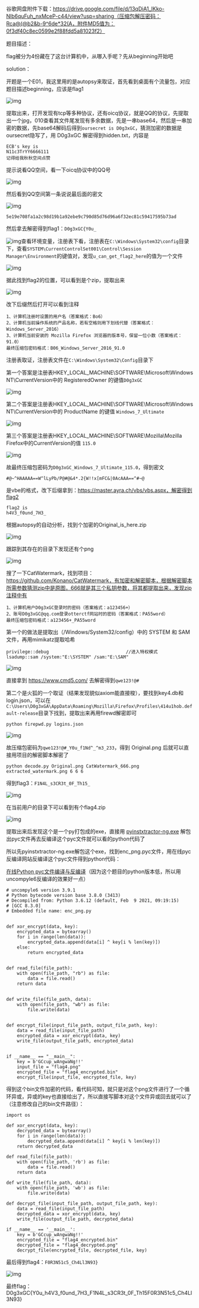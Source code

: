 谷歌网盘附件下载：https://drive.google.com/file/d/13qDiA1_lKko-Nlb6quFuh_nxMceP-c44/view?usp=sharing（压缩包解压密码：Rca@(@b2&b-9^6de*32(A，附件MD5值为：0f3df40c8ec0599e2f88fdd5a81023f2）

题目描述：

flag被分为4份藏在了这台计算机中，从哪入手呢？先从beginning开始吧

solution：

开题是一个E01，我这里用的是autopsy来取证，首先看到桌面有个流量包，对应题目描述beginning，应该是flag1

![img](https://cdn.nlark.com/yuque/0/2024/png/39254810/1733572635888-ebf5d181-2e15-4e89-bf45-1251997968cb.png)

提取出来，打开发现有tcp等多种协议，还有oicq协议，就是QQ的协议，先提取出一个jpg，010查看其文件尾发现有多余数据，先是一串base64，然后是一串加密的数据，先base64解码后得到`oursecret is D0g3xGC`，猜测加密的数据是oursecret隐写了，用 D0g3xGC 解密得到hidden.txt，内容是

```plain
ECB's key is
N11c3TrYY6666111
记得给我秋秋空间点赞
```

提示说看QQ空间，看一下oicq协议中的QQ号

![img](https://cdn.nlark.com/yuque/0/2024/png/39254810/1733572659967-0fd3bd60-09fe-497d-baef-cfdb2342023a.png)

然后看到QQ空间第一条说说最后面的密文

![img](https://cdn.nlark.com/yuque/0/2024/jpeg/39254810/1733572679016-e185408c-35db-4a3e-b47b-4aa4950b4152.jpeg)

```plain
5e19e708fa1a2c98d19b1a92ebe9c790d85d76d96a6f32ec81c59417595b73ad
```

然后拿去解密得到flag1：`D0g3xGC{Y0u_`

![img](https://cdn.nlark.com/yuque/0/2024/png/39254810/1733572710162-28912100-799e-4268-a868-7f43e98984af.png)查看环境变量，注册表下看，注册表在`C:\Windows\System32\config`目录下，查看`SYSTEM\CurrentControlSet001\Control\Session Manager\Environment`的键值对，发现`u_can_get_flag2_here`的值为一个文件

![img](https://cdn.nlark.com/yuque/0/2024/png/39254810/1733572759795-d65e9635-915a-431b-928a-80507d4ee296.png)

据此找到flag2的位置，可以看到是个zip，提取出来 

![img](https://cdn.nlark.com/yuque/0/2024/png/39254810/1733572778120-e24f2e39-2936-42a4-9f1d-4f3c02f9d6de.png)

改下后缀然后打开可以看到注释

```plain
1、计算机注册时设置的用户名（答案格式：Bo6）
2、计算机当前操作系统的产品名称，若有空格则用下划线代替（答案格式：Windows_Server_2016）
3、计算机当前安装的 Mozilla Firefox 浏览器的版本号，保留一位小数（答案格式：91.0）
最终压缩包密码格式：B06_Windows_Server_2016_91.0
```

注册表取证，注册表文件在`C:\Windows\System32\Config`目录下

第一个答案是注册表HKEY_LOCAL_MACHINE\SOFTWARE\Microsoft\Windows NT\CurrentVersion中的 RegisteredOwner 的键值`D0g3xGC`

![img](https://cdn.nlark.com/yuque/0/2024/png/39254810/1733572805922-ad37b942-677f-44a6-bd31-6f842d543e16.png)

第二个答案是注册表HKEY_LOCAL_MACHINE\SOFTWARE\Microsoft\Windows NT\CurrentVersion中的 ProductName 的键值 `Windows_7_Ultimate`

![img](https://cdn.nlark.com/yuque/0/2024/png/39254810/1733572827113-bef3007c-9f72-49a4-84ec-0e219b83bada.png)

第三个答案是注册表HKEY_LOCAL_MACHINE\SOFTWARE\Mozilla\Mozilla Firefox中的CurrentVersion的值 `115.0`

![img](https://cdn.nlark.com/yuque/0/2024/png/39254810/1733572847931-c2b879be-cc8c-43fd-ad64-38bdeca1fc45.png)

故最终压缩包密码为`D0g3xGC_Windows_7_Ultimate_115.0`，得到密文

```plain
#@~^HAAAAA==W^lLyPb/P@#@&4*.2{W!!x[mFC&|0AcAAA==^#~@ 
```

是vbe的格式，改下后缀拿到：https://master.ayra.ch/vbs/vbs.aspx，解密得到flag2

```plain
flag2 is 
h4V3_f0und_7H3_
```

根据autopsy的自动分析，找到个加密的Original_is_here.zip

![img](https://cdn.nlark.com/yuque/0/2024/png/39254810/1733572887310-5dd295a9-9664-4171-bc7a-c25d645bf7a3.png)

跟踪到其存在的目录下发现还有个png

![img](https://cdn.nlark.com/yuque/0/2024/png/39254810/1733572902519-e6ad1082-90c7-4d74-bb50-397b45cd5ddd.png)

搜了一下CatWatermark，找到项目：https://github.com/Konano/CatWatermark，有加密和解密脚本，根据解密脚本所需参数猜测zip中是原图，666就是其三个私钥参数，将其都提取出来，发现zip注释中有

```plain
1、计算机用户D0g3xGC登录时的密码（答案格式：a123456+）
2、账号D0g3xGC@qq.com登录otterctf网站时的密码（答案格式：PA55word）
最终压缩包密码格式：a123456+_PA55word
```

第一个的做法是提取出（/Windows/System32/config）中的 SYSTEM 和 SAM 文件，再用mimikatz提取哈希

```plain
privilege::debug                             //进入特权模式
lsadump::sam /system:"E:\SYSTEM" /sam:"E:\SAM"
```

![img](https://cdn.nlark.com/yuque/0/2024/png/39254810/1733573012662-bd5decc0-7959-487a-acfd-a59852f2d6ca.png)

直接拿到 https://www.cmd5.com/ 去解密得到`qwe123!@#`

第二个是火狐的一个取证（结果发现貌似axiom能直接梭），要找到key4.db和login.json，可以在`C:\Users\D0g3xGA\AppData\Roaming\Mozilla\Firefox\Profiles\414u1hob.default-release`目录下找到，提取出来再用firewd解密即可

```plain
python firepwd.py logins.json
```

![img](https://cdn.nlark.com/yuque/0/2024/png/39254810/1733573045310-79bc987f-2a8a-4e72-bc01-0f631601c846.png)

故压缩包密码为`qwe123!@#_Y0u_f1Nd^_^m3_233`，得到 Original.png 后就可以直接用项目的解密脚本解密了

```plain
python decode.py Original.png CatWatermark_666.png extracted_watermark.png 6 6 6
```

得到flag3：`F1N4L_s3CR3t_0F_Th15_`

![img](https://cdn.nlark.com/yuque/0/2024/png/39254810/1733573062569-78f3c977-26f0-4728-88d8-01e3df90676d.png)

在当前用户的目录下可以看到有个flag4.zip

![img](https://cdn.nlark.com/yuque/0/2024/png/39254810/1733573163074-460cded1-36a3-420c-9fc9-7e67ae677ccf.png)

提取出来后发现这个是一个py打包成的exe，直接用 [pyinstxtractor-ng.exe](https://github.com/pyinstxtractor/pyinstxtractor-ng/releases/download/2024.08.25/pyinstxtractor-ng.exe) 解包出pyc文件再去反编译这个pyc文件就可以看的python代码了

所以先pyinstxtractor-ng.exe解包这个exe，找到enc_png.pyc文件，用在线pyc反编译网站反编译这个pyc文件得到python代码：

[在线Python pyc文件编译与反编译](https://www.lddgo.net/string/pyc-compile-decompile)（因为这个题目的python版本低，所以用uncompyle6反编译的效果好一点）

```plain
# uncompyle6 version 3.9.1
# Python bytecode version base 3.8.0 (3413)
# Decompiled from: Python 3.6.12 (default, Feb  9 2021, 09:19:15) 
# [GCC 8.3.0]
# Embedded file name: enc_png.py


def xor_encrypt(data, key):
    encrypted_data = bytearray()
    for i in range(len(data)):
        encrypted_data.append(data[i] ^ key[i % len(key)])
    else:
        return encrypted_data


def read_file(file_path):
    with open(file_path, "rb") as file:
        data = file.read()
    return data


def write_file(file_path, data):
    with open(file_path, "wb") as file:
        file.write(data)


def encrypt_file(input_file_path, output_file_path, key):
    data = read_file(input_file_path)
    encrypted_data = xor_encrypt(data, key)
    write_file(output_file_path, encrypted_data)


if __name__ == "__main__":
    key = b'GCcup_wAngwaNg!!'
    input_file = "flag4.png"
    encrypted_file = "flag4_encrypted.bin"
    encrypt_file(input_file, encrypted_file, key)
```

得到这个bin文件加密的代码，看代码可知，就只是对这个png文件进行了一个循环异或，异或的key也直接给出了，所以直接写脚本对这个文件异或回去就可以了（注意修改自己的bin文件路径）：

```plain
import os

def xor_encrypt(data, key):
    decrypted_data = bytearray()
    for i in range(len(data)):
        decrypted_data.append(data[i] ^ key[i % len(key)])
    return decrypted_data

def read_file(file_path):
    with open(file_path, 'rb') as file:
        data = file.read()
    return data

def write_file(file_path, data):
    with open(file_path, 'wb') as file:
        file.write(data)

def decrypt_file(input_file_path, output_file_path, key):
    data = read_file(input_file_path)
    decrypted_data = xor_encrypt(data, key)
    write_file(output_file_path, decrypted_data)

if __name__ == '__main__':
    key = b'GCcup_wAngwaNg!!'
    encrypted_file = "flag4_encrypted.bin"
    decrypted_file = "flag4_decrypted.png"
    decrypt_file(encrypted_file, decrypted_file, key)
```

最后得到flag4：`F0R3N51c5_Ch4Ll3N93}`

![img](https://cdn.nlark.com/yuque/0/2024/png/39254810/1733573187102-73cd9016-a84f-4eb2-b258-ece758a1dda1.png)

最终flag：D0g3xGC{Y0u_h4V3_f0und_7H3_F1N4L_s3CR3t_0F_Th15F0R3N51c5_Ch4Ll3N93}